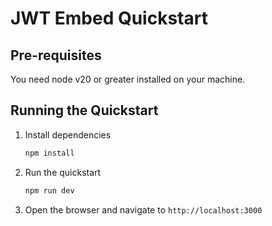 # JWT Embed Quickstart

## Pre-requisites

You need node v20 or greater installed on your machine.

## Running the Quickstart

1. Install dependencies

   ```bash
   npm install
   ```

2. Run the quickstart

   ```bash
   npm run dev
   ```

3. Open the browser and navigate to `http://localhost:3000`
